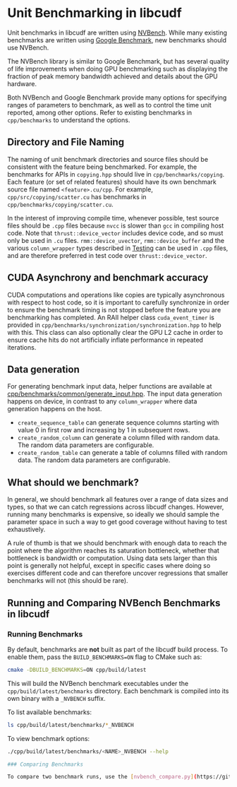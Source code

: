 # Unit Benchmarking in libcudf

Unit benchmarks in libcudf are written using [NVBench](https://github.com/NVIDIA/nvbench).
While many existing benchmarks are written using
[Google Benchmark](https://github.com/google/benchmark), new benchmarks should use NVBench.

The NVBench library is similar to Google Benchmark, but has several quality of life improvements
when doing GPU benchmarking such as displaying the fraction of peak memory bandwidth achieved and
details about the GPU hardware.

Both NVBench and Google Benchmark provide many options for specifying ranges of parameters to
benchmark, as well as to control the time unit reported, among other options. Refer to existing
benchmarks in `cpp/benchmarks` to understand the options.

## Directory and File Naming

The naming of unit benchmark directories and source files should be consistent with the feature
being benchmarked. For example, the benchmarks for APIs in `copying.hpp` should live in
`cpp/benchmarks/copying`. Each feature (or set of related features) should have its own
benchmark source file named `<feature>.cu/cpp`. For example, `cpp/src/copying/scatter.cu` has
benchmarks in `cpp/benchmarks/copying/scatter.cu`.

In the interest of improving compile time, whenever possible, test source files should be `.cpp`
files because `nvcc` is slower than `gcc` in compiling host code. Note that `thrust::device_vector`
includes device code, and so must only be used in `.cu` files. `rmm::device_uvector`,
`rmm::device_buffer` and the various `column_wrapper` types described in [Testing](TESTING.md)
can be used in `.cpp` files, and are therefore preferred in test code over `thrust::device_vector`.

## CUDA Asynchrony and benchmark accuracy

CUDA computations and operations like copies are typically asynchronous with respect to host code,
so it is important to carefully synchronize in order to ensure the benchmark timing is not stopped
before the feature you are benchmarking has completed. An RAII helper class `cuda_event_timer` is
provided in `cpp/benchmarks/synchronization/synchronization.hpp` to help with this. This class
can also optionally clear the GPU L2 cache in order to ensure cache hits do not artificially inflate
performance in repeated iterations.

## Data generation

For generating benchmark input data, helper functions are available at [cpp/benchmarks/common/generate_input.hpp](/cpp/benchmarks/common/generate_input.hpp). The input data generation happens on device, in contrast to any `column_wrapper` where data generation happens on the host.
* `create_sequence_table` can generate sequence columns starting with value 0 in first row and increasing by 1 in subsequent rows.
* `create_random_column` can generate a column filled with random data. The random data parameters are configurable.
* `create_random_table` can generate a table of columns filled with random data. The random data parameters are configurable.

## What should we benchmark?

In general, we should benchmark all features over a range of data sizes and types, so that we can
catch regressions across libcudf changes. However, running many benchmarks is expensive, so ideally
we should sample the parameter space in such a way to get good coverage without having to test
exhaustively.

A rule of thumb is that we should benchmark with enough data to reach the point where the algorithm
reaches its saturation bottleneck, whether that bottleneck is bandwidth or computation. Using data
sets larger than this point is generally not helpful, except in specific cases where doing so
exercises different code and can therefore uncover regressions that smaller benchmarks will not
(this should be rare).

## Running and Comparing NVBench Benchmarks in libcudf

### Running Benchmarks

By default, benchmarks are **not** built as part of the libcudf build process. To enable them, pass the `BUILD_BENCHMARKS=ON` flag to CMake such as:

```bash
cmake -DBUILD_BENCHMARKS=ON cpp/build/latest
```
This will build the NVBench benchmark executables under the `cpp/build/latest/benchmarks`
directory. Each benchmark is compiled into its own binary with a `_NVBENCH` suffix.

To list available benchmarks:

```bash
ls cpp/build/latest/benchmarks/*_NVBENCH
```

To view benchmark options:

```bash
./cpp/build/latest/benchmarks/<NAME>_NVBENCH --help

### Comparing Benchmarks

To compare two benchmark runs, use the [nvbench_compare.py](https://github.com/NVIDIA/nvbench/blob/main/scripts/nvbench_compare.py) script provided by NVBench.
